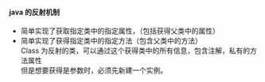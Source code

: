 #### java 的反射机制     
* 简单实现了获取指定类中的指定属性，（包括获得父类中的属性）
* 简单实现了获得指定类中的指定方法（包含父类中的方法）     
Class 为反射的类，可以通过这个获得类中的所有信息，包含注解，私有的方法属性  
但是想要获得是参数时，必须先新建一个实例。